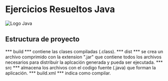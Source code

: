 # Ejercicios Resueltos Java

![Logo Java](https://www.usemoslinux.net/wp-content/uploads/2016/01/Java-Netbeans.png)

## Estructura de proyecto 

*** build *** contiene las clases compiladas (.class).
*** dist *** se crea un archivo comprimido con la extension ".jar" que contiene todos los archivos necesarios para distribuir la aplcación generada y pueda ser ejecutada.
*** src *** almacena los archivos con el codigo fuente (.java) que forman la aplicación.
*** build.xml *** indica como compilar.

